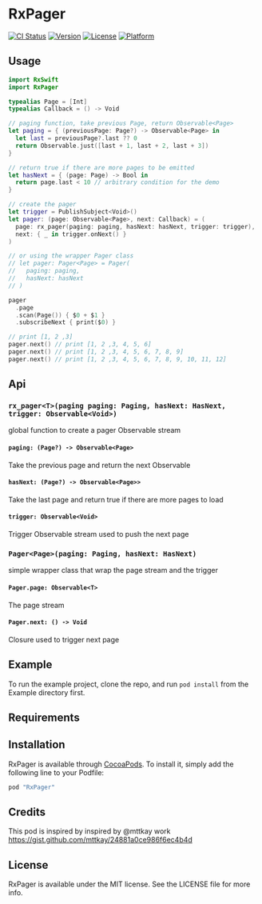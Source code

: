 # RxPager

[![CI Status](http://img.shields.io/travis/pgherveou/RxPager.svg?style=flat)](https://travis-ci.org/pgherveou/RxPager)
[![Version](https://img.shields.io/cocoapods/v/RxPager.svg?style=flat)](http://cocoapods.org/pods/RxPager)
[![License](https://img.shields.io/cocoapods/l/RxPager.svg?style=flat)](http://cocoapods.org/pods/RxPager)
[![Platform](https://img.shields.io/cocoapods/p/RxPager.svg?style=flat)](http://cocoapods.org/pods/RxPager)

## Usage

```swift
import RxSwift
import RxPager

typealias Page = [Int]
typealias Callback = () -> Void

// paging function, take previous Page, return Observable<Page>
let paging = { (previousPage: Page?) -> Observable<Page> in
  let last = previousPage?.last ?? 0
  return Observable.just([last + 1, last + 2, last + 3])
}

// return true if there are more pages to be emitted
let hasNext = { (page: Page) -> Bool in
  return page.last < 10 // arbitrary condition for the demo
}

// create the pager
let trigger = PublishSubject<Void>()
let pager: (page: Observable<Page>, next: Callback) = (
  page: rx_pager(paging: paging, hasNext: hasNext, trigger: trigger),
  next: { _ in trigger.onNext() }
)

// or using the wrapper Pager class
// let pager: Pager<Page> = Pager(
//   paging: paging,
//   hasNext: hasNext
// )

pager
  .page
  .scan(Page()) { $0 + $1 }
  .subscribeNext { print($0) }

// print [1, 2 ,3]
pager.next() // print [1, 2 ,3, 4, 5, 6]
pager.next() // print [1, 2 ,3, 4, 5, 6, 7, 8, 9]
pager.next() // print [1, 2 ,3, 4, 5, 6, 7, 8, 9, 10, 11, 12]

```

## Api

### `rx_pager<T>(paging paging: Paging, hasNext: HasNext, trigger: Observable<Void>)`
global function to create a pager Observable stream 

#### `paging: (Page?) -> Observable<Page>`
Take the previous page and return the next Observable<Page>

#### `hasNext: (Page?) -> Observable<Page>>`
Take the last page and return true if there are more pages to load

#### `trigger: Observable<Void>`
Trigger Observable stream used to push the next page


### `Pager<Page>(paging: Paging, hasNext: HasNext)`
simple wrapper class that wrap the page stream and the trigger

#### `Pager.page: Observable<T>`
The page stream

#### `Pager.next: () -> Void`
Closure used to trigger next page

## Example

To run the example project, clone the repo, and run `pod install` from the Example directory first.

## Requirements

## Installation

RxPager is available through [CocoaPods](http://cocoapods.org). To install
it, simply add the following line to your Podfile:

```ruby
pod "RxPager"
```

## Credits
This pod is inspired by inspired by @mttkay work https://gist.github.com/mttkay/24881a0ce986f6ec4b4d

## License

RxPager is available under the MIT license. See the LICENSE file for more info.
